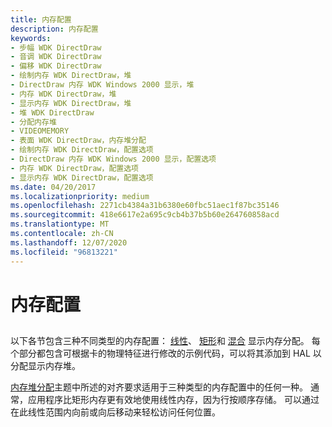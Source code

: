 ```yaml
---
title: 内存配置
description: 内存配置
keywords:
- 步幅 WDK DirectDraw
- 音调 WDK DirectDraw
- 偏移 WDK DirectDraw
- 绘制内存 WDK DirectDraw，堆
- DirectDraw 内存 WDK Windows 2000 显示，堆
- 内存 WDK DirectDraw，堆
- 显示内存 WDK DirectDraw，堆
- 堆 WDK DirectDraw
- 分配内存堆
- VIDEOMEMORY
- 表面 WDK DirectDraw，内存堆分配
- 绘制内存 WDK DirectDraw，配置选项
- DirectDraw 内存 WDK Windows 2000 显示，配置选项
- 内存 WDK DirectDraw，配置选项
- 显示内存 WDK DirectDraw，配置选项
ms.date: 04/20/2017
ms.localizationpriority: medium
ms.openlocfilehash: 2271cb4384a31b6380e60fbc51aec1f87bc35146
ms.sourcegitcommit: 418e6617e2a695c9cb4b37b5b60e264760858acd
ms.translationtype: MT
ms.contentlocale: zh-CN
ms.lasthandoff: 12/07/2020
ms.locfileid: "96813221"
---
```

# <a name="memory-configurations"></a>内存配置


## <span id="ddk_memory_configurations_gg"></span><span id="DDK_MEMORY_CONFIGURATIONS_GG"></span>


以下各节包含三种不同类型的内存配置： [线性](linear-memory-allocation.md)、 [矩形](rectangular-memory-allocation.md)和 [混合](mixed-memory-allocation.md) 显示内存分配。 每个部分都包含可根据卡的物理特征进行修改的示例代码，可以将其添加到 HAL 以分配显示内存堆。

[内存堆分配](memory-heap-allocation.md)主题中所述的对齐要求适用于三种类型的内存配置中的任何一种。 通常，应用程序比矩形内存更有效地使用线性内存，因为行按顺序存储。 可以通过在此线性范围内向前或向后移动来轻松访问任何位置。

 

 





